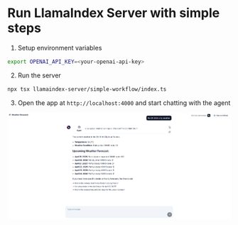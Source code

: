 # Run LlamaIndex Server with simple steps

1. Setup environment variables

```bash
export OPENAI_API_KEY=<your-openai-api-key>
```

2. Run the server

```bash
npx tsx llamaindex-server/simple-workflow/index.ts
```

3. Open the app at `http://localhost:4000` and start chatting with the agent

![Screenshot](./screenshot.png)
